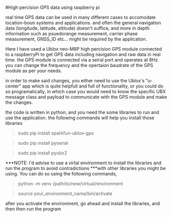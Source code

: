 #High percision GPS data using raspberry pi

real time GPS data can be used in many different cases to accomodate location-boun systems and applications.
and often the general navigation data (longitude, latitude, altitude) doesn't suffice, and more in depth information 
such as psuedorange measurement, carrier phase measurement,  GNSS_ID etc... might be required by the application.

Here I have used a Ublox neo-M8P high percision GPS module connected to a raspberryPi to get GPS data
including navigation and raw data in real time. the GPS module is connected via a seiral port and operates at 
8Hz. you can change the frequency and the opertaion baudrate of the GPS module as per your needs. 

in order to make said changes, you either need to use the Ublox's "u-center" app which is quite helpfull and full of 
functionality, or you could do so programatically, in which case you would need to know the specific UBX message
class and payload to communicate with the GPS module and make the changes. 

the code is written in python, and you need the some libraries to run and use the application.
the following commands will help you install those libraries

> sudo pip install sparkfun-ublox-gps

> sudo pip install pyserial

> sudo pip install pyubx2

***NOTE: I'd advise to use a virtal environment to install the libraries and run the program to avoid contradictions 
***with other libraries you might be using. You can do so using the following commands,

> python -m venv /path/to/new/virtual/environment

> source your_environment_name/bin/activate

after you activate the environment, go ahead and install the libraries, and then then run the program


